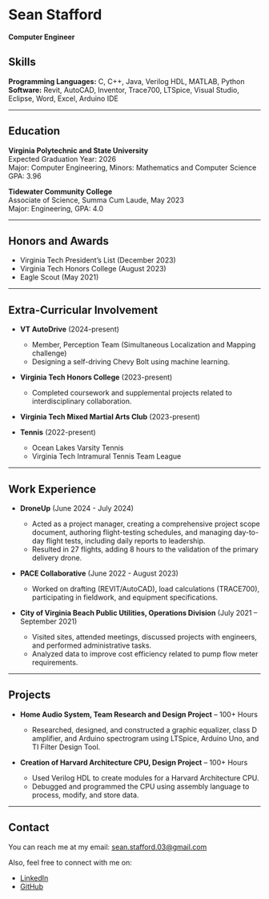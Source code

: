 # Sean Stafford
**Computer Engineer**

## Skills

**Programming Languages:** C, C++, Java, Verilog HDL, MATLAB, Python  
**Software:** Revit, AutoCAD, Inventor, Trace700, LTSpice, Visual Studio, Eclipse, Word, Excel, Arduino IDE  

---

## Education

**Virginia Polytechnic and State University**  
Expected Graduation Year: 2026  
Major: Computer Engineering, Minors: Mathematics and Computer Science  
GPA: 3.96

**Tidewater Community College**  
Associate of Science, Summa Cum Laude, May 2023  
Major: Engineering, GPA: 4.0

---

## Honors and Awards

- Virginia Tech President’s List (December 2023)  
- Virginia Tech Honors College (August 2023)  
- Eagle Scout (May 2021)

---

## Extra-Curricular Involvement

- **VT AutoDrive** (2024-present)  
  - Member, Perception Team (Simultaneous Localization and Mapping challenge)  
  - Designing a self-driving Chevy Bolt using machine learning.

- **Virginia Tech Honors College** (2023-present)  
  - Completed coursework and supplemental projects related to interdisciplinary collaboration.

- **Virginia Tech Mixed Martial Arts Club** (2023-present)

- **Tennis** (2022-present)  
  - Ocean Lakes Varsity Tennis  
  - Virginia Tech Intramural Tennis Team League

---

## Work Experience

- **DroneUp** (June 2024 - July 2024)  
  - Acted as a project manager, creating a comprehensive project scope document, authoring flight-testing schedules, and managing day-to-day flight tests, including daily reports to leadership.  
  - Resulted in 27 flights, adding 8 hours to the validation of the primary delivery drone.  

- **PACE Collaborative** (June 2022 - August 2023)  
  - Worked on drafting (REVIT/AutoCAD), load calculations (TRACE700), participating in fieldwork, and equipment specifications.

- **City of Virginia Beach Public Utilities, Operations Division** (July 2021 – September 2021)  
  - Visited sites, attended meetings, discussed projects with engineers, and performed administrative tasks.  
  - Analyzed data to improve cost efficiency related to pump flow meter requirements.

---

## Projects

- **Home Audio System, Team Research and Design Project** – 100+ Hours  
  - Researched, designed, and constructed a graphic equalizer, class D amplifier, and Arduino spectrogram using LTSpice, Arduino Uno, and TI Filter Design Tool.

- **Creation of Harvard Architecture CPU, Design Project** – 100+ Hours  
  - Used Verilog HDL to create modules for a Harvard Architecture CPU.  
  - Debugged and programmed the CPU using assembly language to process, modify, and store data.

---

## Contact

You can reach me at my email: [sean.stafford.03@gmail.com](mailto:sean.stafford.03@gmail.com)

Also, feel free to connect with me on:

- [LinkedIn](https://www.linkedin.com/in/sean-stafford-a584b52b6/)
- [GitHub](https://github.com/seanstafford0)
